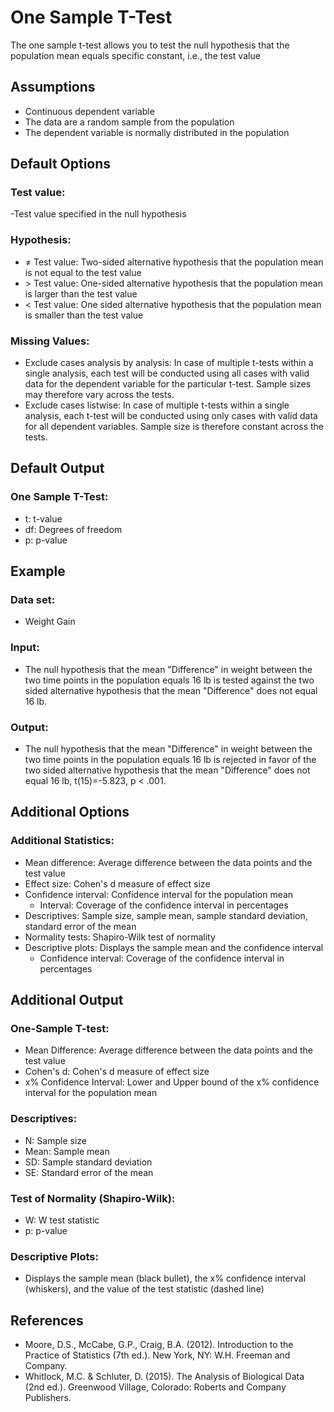 One Sample T-Test
==========================

The one sample t-test allows you to test the null hypothesis that the population mean equals specific constant, i.e., the test value

Assumptions
-----------
- Continuous dependent variable
- The data are a random sample from the population
- The dependent variable is normally distributed in the population

Default Options
-------
### Test value: 
-Test value specified in the null hypothesis

### Hypothesis:
- &ne; Test value: Two-sided alternative hypothesis that the population mean is not equal to the test value 
- &gt; Test value: One-sided alternative hypothesis that the population mean is larger than the test value
- &lt; Test value: One sided alternative hypothesis that the population mean is smaller than the test value 

### Missing Values:
 - Exclude cases analysis by analysis: In case of multiple t-tests within a single analysis, each test will be conducted using all cases with valid data for the dependent variable for the particular t-test. 
 Sample sizes may therefore vary across the tests.
 - Exclude cases listwise: In case of multiple t-tests within a single analysis, each t-test will be conducted using only cases with valid data for all dependent variables. Sample size is therefore constant across the tests. 
 
Default Output
-------
### One Sample T-Test:
- t: t-value
- df: Degrees of freedom
- p: p-value

Example
-------

### Data set: 
- Weight Gain

### Input: 
- The null hypothesis that the mean "Difference" in weight between the two time points in the population equals 16 lb is tested against the two sided alternative hypothesis that the mean "Difference" does not equal 16 lb.

### Output: 
- The null hypothesis that the mean "Difference" in weight between the two time points in the population equals 16 lb is rejected in favor of the two sided alternative hypothesis that the mean "Difference" does not equal 16 lb, t(15)=-5.823, p < .001.

Additional Options
-------
### Additional Statistics:
- Mean difference: Average difference between the data points and the test value
- Effect size: Cohen's d measure of effect size
- Confidence interval: Confidence interval for the population mean
  - Interval: Coverage of the confidence interval in percentages
- Descriptives: Sample size, sample mean, sample standard deviation, standard error of the mean
- Normality tests: Shapiro-Wilk test of normality
- Descriptive plots: Displays the sample mean and the confidence interval
  - Confidence interval: Coverage of the confidence interval in percentages

Additional Output
-------
### One-Sample T-test:
- Mean Difference: Average difference between the data points and the test value
- Cohen's d: Cohen's d measure of effect size
- x% Confidence Interval: Lower and Upper bound of the x% confidence interval for the population mean

### Descriptives:
- N: Sample size
- Mean: Sample mean 
- SD: Sample standard deviation
- SE: Standard error of the mean

### Test of Normality (Shapiro-Wilk):
- W: W test statistic
- p: p-value

### Descriptive Plots: 
- Displays the sample mean (black bullet), the x% confidence interval (whiskers), and the value of the test statistic (dashed line)

References
-------
 - Moore, D.S., McCabe, G.P., Craig, B.A. (2012). Introduction to the Practice of Statistics (7th ed.). New York, NY: W.H. Freeman and Company.
 - Whitlock, M.C. & Schluter, D. (2015). The Analysis of Biological Data (2nd ed.). Greenwood Village, Colorado: Roberts and Company Publishers.
